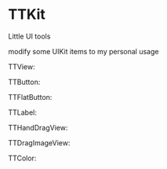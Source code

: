 TTKit
=====

Little UI tools

modify some UIKit items to my personal usage

TTView:

TTButton:

TTFlatButton:

TTLabel:

TTHandDragView:

TTDragImageView:

TTColor:
